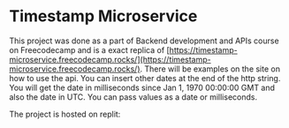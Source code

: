 # Timestamp Microservice


This project was done as a part of Backend development and APIs course on Freecodecamp and is a exact replica of [https://timestamp-microservice.freecodecamp.rocks/](https://timestamp-microservice.freecodecamp.rocks/). 
There will be examples on the site on how to use the api. You can insert other dates at the end of the http string. You will get the date in milliseconds since Jan 1, 1970 00:00:00 GMT and also the date in UTC. You can pass values as a date or milliseconds. 

The project is hosted on replit: 

